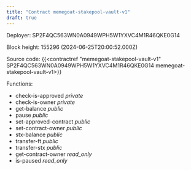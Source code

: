 ```yaml
---
title: "Contract memegoat-stakepool-vault-v1"
draft: true
---
```

Deployer: SP2F4QC563WN0A0949WPH5W1YXVC4M1R46QKE0G14


 



Block height: 155296 (2024-06-25T20:00:52.000Z)

Source code: {{<contractref "memegoat-stakepool-vault-v1" SP2F4QC563WN0A0949WPH5W1YXVC4M1R46QKE0G14 memegoat-stakepool-vault-v1>}}

Functions:

* check-is-approved _private_
* check-is-owner _private_
* get-balance _public_
* pause _public_
* set-approved-contract _public_
* set-contract-owner _public_
* stx-balance _public_
* transfer-ft _public_
* transfer-stx _public_
* get-contract-owner _read_only_
* is-paused _read_only_

